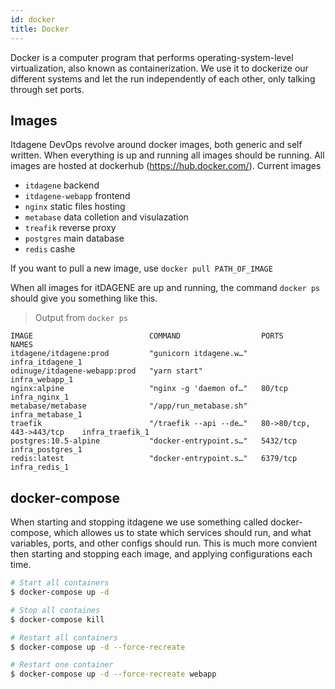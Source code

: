 ```yaml
---
id: docker
title: Docker
---
```


Docker is a computer program that performs operating-system-level virtualization, also known as containerization. We use it to dockerize our different systems and let the run independently of each other, only talking through set ports.

## Images
Itdagene DevOps revolve around docker images, both generic and self written. When everything is up and running all images should be running. All images are hosted at dockerhub (https://hub.docker.com/).
Current images
- `itdagene` backend 
- `itdagene-webapp` frontend
- `nginx` static files hosting
- `metabase` data colletion and visulazation
- `treafik` reverse proxy
- `postgres` main database
- `redis` cashe

If you want to pull a new image, use `docker pull PATH_OF_IMAGE`

When all images for itDAGENE are up and running, the command `docker ps` should give you something like this.
> Output from `docker ps`

```
IMAGE                          COMMAND                  PORTS                       NAMES
itdagene/itdagene:prod         "gunicorn itdagene.w…"                               infra_itdagene_1
odinuge/itdagene-webapp:prod   "yarn start"                                         infra_webapp_1
nginx:alpine                   "nginx -g 'daemon of…"   80/tcp                      infra_nginx_1
metabase/metabase              "/app/run_metabase.sh"                               infra_metabase_1
traefik                        "/traefik --api --de…"   80->80/tcp, 443->443/tcp    infra_traefik_1
postgres:10.5-alpine           "docker-entrypoint.s…"   5432/tcp                    infra_postgres_1
redis:latest                   "docker-entrypoint.s…"   6379/tcp                    infra_redis_1
```

## docker-compose
When starting and stopping itdagene we use something called docker-compose, which allowes us to state which services should run, and what variables, ports, and other configs should run. This is much more convient then starting and stopping each image, and applying configurations each time.

```zsh
# Start all containers
$ docker-compose up -d

# Stop all containes
$ docker-compose kill

# Restart all containers
$ docker-compose up -d --force-recreate

# Restart one container
$ docker-compose up -d --force-recreate webapp
```



